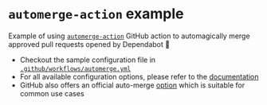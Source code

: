 # `automerge-action` example

Example of using [`automerge-action`](https://github.com/pascalgn/automerge-action) GitHub action to automagically merge approved pull requests opened by Dependabot 🤖

- Checkout the sample configuration file in [`.github/workflows/automerge.yml`](https://github.com/marcolcl/automerge-example/blob/main/.github/workflows/automerge.yml)
- For all available configuration options, please refer to the [documentation](https://github.com/pascalgn/automerge-action#configuration)
- GitHub also offers an official auto-merge [option](https://docs.github.com/en/github/collaborating-with-issues-and-pull-requests/automatically-merging-a-pull-request) which is suitable for common use cases
